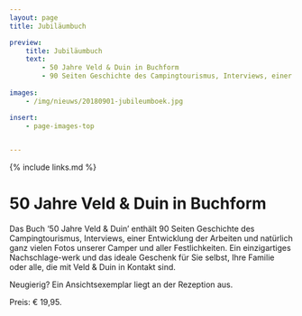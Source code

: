 ```yaml
---
layout: page
title: Jubiläumbuch

preview:
    title: Jubiläumbuch
    text: 
        - 50 Jahre Veld & Duin in Buchform
        - 90 Seiten Geschichte des Campingtourismus, Interviews, einer Entwicklung der Arbeiten und natürlich ganz vielen Fotos unserer Camper und aller Festlichkeiten.
        
images:
    - /img/nieuws/20180901-jubileumboek.jpg

insert:
    - page-images-top


---
```


{% include links.md %}

# 50 Jahre Veld & Duin in Buchform

Das Buch ‘50 Jahre Veld & Duin’ enthält 90 Seiten Geschichte des Campingtourismus, Interviews, einer Entwicklung der Arbeiten und natürlich ganz vielen Fotos unserer Camper und aller Festlichkeiten. Ein einzigartiges Nachschlage-werk und das ideale Geschenk für Sie selbst, Ihre Familie oder alle, die mit Veld & Duin in Kontakt sind.

Neugierig? Ein Ansichtsexemplar liegt an der Rezeption aus.

Preis: € 19,95.
